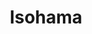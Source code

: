 ---
layout: place
title: "Isohama"
permalink: /new-york/new-york/isohama.html
stateAbbr: NY
stateName: New York
cityName: New York
seo:
  name: "Isohama"
  type: Restaurant
  links: http://www.isohama.com/
description: "Tranquil find with dark-wood decor offering a sushi selection plus cooked Japanese dishes. Looking for sushi in New York, New York? Check out Isohama for a d..."
place_id: ChIJ0xo0S6RYwokR3Bf7nu0vPFs
photos:
  - name: >-
      places/ChIJ0xo0S6RYwokR3Bf7nu0vPFs/photos/AeeoHcJdnZUYY0Z3o4G19PXAgGpsjQNHVBHrLicN-Fj_kbgub_C-OsgfXioApOlZbpqtna7G8MgzDsh7zSmHwWVc09zx6I8CRGj12igEK5CJIhp1r3b5THQpjGqUkpkHb9JR3IuNHHlPrQUX1Rs0iiYa-34ZJMmZ6WZSX0WSbKT-dm8aWd8JmRXlSe4UE---Ui-s8eqJrdkx4rV0pgaZqMMhoBWrosam_V7Md0kekGtBTPsj2r2_onK-M-5GKE4TKorhpf7nU_YcOdXIiP3qJmRUAt_kB99s8qkoVHVpMETolZ4jg4VlPTJpJ3nZqFTNW1ucNuRXmU2-kvo5-lLEkz49ApMd_y5rwZn7lfnZG94Msfn28pl54v89w9aKgWaQIReyHiPhQpSjaJM8zcte6W35RfiDo9vHOqH1YasNFqonF7c
    widthPx: 2949
    heightPx: 3343
    authorAttributions:
      - displayName: Eric Finkelstein
        uri: https://maps.google.com/maps/contrib/111444671146808251214
        photoUri: >-
          https://lh3.googleusercontent.com/a/ACg8ocJvMTFe-XnhkXFW5VFNZ4ngdUxvt3s3uBD8Mhqr_jMQlLXzZQ=s100-p-k-no-mo
    flagContentUri: >-
      https://www.google.com/local/imagery/report/?cb_client=maps_api_places.places_api&image_key=!1e10!2sCIHM0ogKEICAgICuhbHdFQ&hl=en-US
    googleMapsUri: >-
      https://www.google.com/maps/place//data=!3m4!1e2!3m2!1sCIHM0ogKEICAgICuhbHdFQ!2e10!4m2!3m1!1s0x89c258a44b341ad3:0x5b3c2fed9efb17dc
  - name: >-
      places/ChIJ0xo0S6RYwokR3Bf7nu0vPFs/photos/AeeoHcKOsXz16eskYu9g57EeW4Scpkt8H89K5-IWkSoM-65lVLj1aZDAPYLY_TnBbW8-S8qcJ5QyKEhdpoF8Y_qzZWzaY9SrhAS8ZTKTZSyk8GED4F4zm4x8Bv6AMtG9fV0JEz5rvSj-0ti14EwZHXX1JWgrDqYGTtAbUVymz56jsP83StdqOYlW68V6nNO41_bEShuR0jnWMF8d0ttLQo06vLGITmatlrUvFfCMN5KiOQYahLtfdbZB3dkZjIQm-zMyilLiwiPLp1FIT9y8FZL2GGm-G5tyoXjcmbv1T08nOSDIDw
    widthPx: 1024
    heightPx: 787
    authorAttributions:
      - displayName: Isohama
        uri: https://maps.google.com/maps/contrib/103120134279861518024
        photoUri: >-
          https://lh3.googleusercontent.com/a-/ALV-UjVyjW85qwElqUhcfwxM9WAehyellQx5ki7ycg1o1vgUpOmuWug=s100-p-k-no-mo
    flagContentUri: >-
      https://www.google.com/local/imagery/report/?cb_client=maps_api_places.places_api&image_key=!1e10!2sAF1QipOTqLF310CwRLTzXQ-v0mDvtuRFuIkqZGz5RI-3&hl=en-US
    googleMapsUri: >-
      https://www.google.com/maps/place//data=!3m4!1e2!3m2!1sAF1QipOTqLF310CwRLTzXQ-v0mDvtuRFuIkqZGz5RI-3!2e10!4m2!3m1!1s0x89c258a44b341ad3:0x5b3c2fed9efb17dc
  - name: >-
      places/ChIJ0xo0S6RYwokR3Bf7nu0vPFs/photos/AeeoHcKtMqnIKnxv4kB7lN1V-TaYBWek4QbQGJ1W62XZ6kGdYQbqB5G5lWLGhsmOoIBurVl8H9HUVhFDpEJCyK1povXkCmDfSN1g3arK20s8TV3aymkfs0TROe_WjnQuY-w5J1FQZsu3YpowkKR-yfc0NDPshMmI-EyXIMCtel_baEbkkANgEb-WOXXeL5vXv9OqCz4MkpkSAB5xR0CPNWlpmuM0igZLV3zAhxHR37CoVIZc2YLZUiMBs6APZnG5wpTU3kbac0e1YNTEjJmWnhL4fMsWiiyh0F-ql4bNs6Sc1QM5Jb_zC_l_SJVBYw0H70pHwOfF-4EDcsYXat2ie-WDovLOW1zKhbGOdgfZ-R9pRhIBhrY3bu8EkfcO9Rr0Tti_Y7Yu5PlK-z9fDMMUuQ0HIgsJykNJ9AfqzZu5J9e0l7Qc4AtN
    widthPx: 3024
    heightPx: 4032
    authorAttributions:
      - displayName: sara sofia monroy vargas
        uri: https://maps.google.com/maps/contrib/102506165469025662021
        photoUri: >-
          https://lh3.googleusercontent.com/a-/ALV-UjXNmxkeeMG0fw9OGio4B9tMbsWSAdaJulq6pqmvSXYHbP46oedn=s100-p-k-no-mo
    flagContentUri: >-
      https://www.google.com/local/imagery/report/?cb_client=maps_api_places.places_api&image_key=!1e10!2sCIHM0ogKEICAgIDb7r_FrgE&hl=en-US
    googleMapsUri: >-
      https://www.google.com/maps/place//data=!3m4!1e2!3m2!1sCIHM0ogKEICAgIDb7r_FrgE!2e10!4m2!3m1!1s0x89c258a44b341ad3:0x5b3c2fed9efb17dc
  - name: >-
      places/ChIJ0xo0S6RYwokR3Bf7nu0vPFs/photos/AeeoHcLEgo3o6CNE8AmZs03EU9_Ehp_K43Lji2Zyo34Qi1lj3HTpBYA4VT0YeHq58m5NFV4brGfqul8IRGZso6c7bI2ai9Vm0-t3X8ud8ejuQvK4h2TgyIj9Kq2BLrvtIyMmigCoEUvpMdOpDaVNeDZjKNEzjbCk6_XcwjXTl9NWfjwxbzq3cN_vh20JduItACWwliJtQqqQg5xIVrUEt95w_ajIj_R197sCIRLDF_2_V7RpkMbVk9JxEEHP0NqCXilsYCM6YqAFfC1LgoOJjl2jTz1Cl67Ne_33glSkulSFekhWG1eofwxgbZ1xw8iAMyoCcSuWXPKLzdLU3P00WqecxYEXaPRsRiX1GSE0eWb24XNm4cE7d9XHrlEVZr90N9tR7gDyFx5LnauKwQne8kZE0zLVZWPCMdUf3U-aQ4Yds8MiDC3A
    widthPx: 1824
    heightPx: 2015
    authorAttributions:
      - displayName: Alan Yeung
        uri: https://maps.google.com/maps/contrib/101904763281348417231
        photoUri: >-
          https://lh3.googleusercontent.com/a-/ALV-UjUTqb9VxAfw9sdy-h2R34dRkfQksPKjF150jco8yD4mc0HhQv0=s100-p-k-no-mo
    flagContentUri: >-
      https://www.google.com/local/imagery/report/?cb_client=maps_api_places.places_api&image_key=!1e10!2sCIHM0ogKEICAgICZ1uOA8wE&hl=en-US
    googleMapsUri: >-
      https://www.google.com/maps/place//data=!3m4!1e2!3m2!1sCIHM0ogKEICAgICZ1uOA8wE!2e10!4m2!3m1!1s0x89c258a44b341ad3:0x5b3c2fed9efb17dc
  - name: >-
      places/ChIJ0xo0S6RYwokR3Bf7nu0vPFs/photos/AeeoHcIHewgqn0FapSywjIFbjSODjncfgn31cEtlP3q8CCPw_BrmR1ZTMbU3fRwIvPHPmnaQ5nLd1nm0sm4r1Jxh66_QmZ3lZo-Npak7s97-fUYdInDqFyy-ig8aekysP0Sf8ugJFbPmFhUB_GeI0fi4N1QLYagO8olH3YmtnLvybxw7SBYZN9DuCi-eANlm5vFvQZWjduvQqmMqFvcm3sKXUt7-PEEBG5sdLZADK4SNVbgSmZ9GKBCpnwB-wI2Cy5KPJ2R-eSi6Mt-dthNdToKREpb4justN9Xixr50vmwr4STx_MFKbLDpGzqMuN27lzW_RHJtQUmH7g82kKKZVpkIMYwSZxm_YT9sP9T9RZRps9-dSDsoO00b3hhZTatVPGbPhc5o1YZIEatM_vnDlabP2en2h9-inEwrvw6Nqyui5msyJm1qmJXXPPHvA2rzCQ
    widthPx: 3000
    heightPx: 4000
    authorAttributions:
      - displayName: J.
        uri: https://maps.google.com/maps/contrib/109143634381712227841
        photoUri: >-
          https://lh3.googleusercontent.com/a-/ALV-UjX3iVrRFSSL8oCY0BLsmlLx8n7fRJ28y-bvlBoRx0Km6d4CdQWpqQ=s100-p-k-no-mo
    flagContentUri: >-
      https://www.google.com/local/imagery/report/?cb_client=maps_api_places.places_api&image_key=!1e10!2sCIABIhAA3jqzeBW8K2e4YxQACNQI&hl=en-US
    googleMapsUri: >-
      https://www.google.com/maps/place//data=!3m4!1e2!3m2!1sCIABIhAA3jqzeBW8K2e4YxQACNQI!2e10!4m2!3m1!1s0x89c258a44b341ad3:0x5b3c2fed9efb17dc
  - name: >-
      places/ChIJ0xo0S6RYwokR3Bf7nu0vPFs/photos/AeeoHcItokoGe7BYkRtcRyNhoiadt6-sBIjSIEY7IDASkGFL3_XxVk7IM5oD_LgE2X7g3yUqdOf-4_iUqenBlVTCXow7gCd8VFx2Fgayg7UhFA8i4NfSgt-lo_svumah3r99OeH7SAvQMuaRPyAdMdaWm43jgt8GcrkaJ--gPUQlUtNOsIbsNPZFSnh93gajh0XstoTy18m3Yyxar9cjGr2tD6cvd8wDt9dyPpEdZKcW2JcV78BnypAKfNvYS-n8eJoehaSkswPxmA-5aHxq7AUETFga2UHpNc5IX8Kcx5nRBxOvn1Tel2RgOYOTolGwLSkQEbZpXKmd2yy3_XKRnAwAJy3PeM4Hu0YuL8UA0eyNXy7nOSJAx8wNtw16AAqhI-kimi4LSAzK5FuwoTt9hmkaj0QKDF_eKDpJRpY8wdicIkg
    widthPx: 3024
    heightPx: 4032
    authorAttributions:
      - displayName: Debbie Trencher
        uri: https://maps.google.com/maps/contrib/107960370963640891969
        photoUri: >-
          https://lh3.googleusercontent.com/a-/ALV-UjUlH8ghbHtn-x0iiyf71pakhXVPGMI18E9En-Nhhfq-ffcH2DPQ1w=s100-p-k-no-mo
    flagContentUri: >-
      https://www.google.com/local/imagery/report/?cb_client=maps_api_places.places_api&image_key=!1e10!2sCIHM0ogKEICAgICx88TvIg&hl=en-US
    googleMapsUri: >-
      https://www.google.com/maps/place//data=!3m4!1e2!3m2!1sCIHM0ogKEICAgICx88TvIg!2e10!4m2!3m1!1s0x89c258a44b341ad3:0x5b3c2fed9efb17dc
  - name: >-
      places/ChIJ0xo0S6RYwokR3Bf7nu0vPFs/photos/AeeoHcLgaKAIqsG8PoVUlyzOQmmKSLMBxjV_jfNohHXqRrFXtRx14Gj05ClPwnw9aLfqTvaGe9KBYyqxkIN5_yNnm9wQC1Yi-uUBvTi963N6f15hfzbyM8SNmzMRdcb07se3kLuoZZ59eOYDzoDBCr1iKnpP6i-k7D1kKqjdzpt5ps1TrLOkU5qgUJ1kRd8nQu8C0OCe8rpGmTzLKxGUIBsqJMtYXEibtbT559RfioZGeUUoIuTXrD3rH4QO7GbiLDxXKqvl_ntbxqAvqpsMiFElhV9_l5YJoHNsNRPYre7VMvIRaUnNLyTeB9zP7Zf0CQcREkMt5-Kkf3KDq7gul99i-s35gI09OIbFJc295JwecdfdoX1Md3v8Aie53FrRJHu8LSC_i_eFeoBhlFtxgsTdclXH6gHZAq_UFhUzMgtadap2pY4
    widthPx: 3024
    heightPx: 4032
    authorAttributions:
      - displayName: Ms. Bethsy Foodie
        uri: https://maps.google.com/maps/contrib/114693622146925415399
        photoUri: >-
          https://lh3.googleusercontent.com/a-/ALV-UjUXLi_BQjfRG3ZDr0lgq2H7QzBNuUTEWwOP49yZ26YI74KwAcf_=s100-p-k-no-mo
    flagContentUri: >-
      https://www.google.com/local/imagery/report/?cb_client=maps_api_places.places_api&image_key=!1e10!2sCIHM0ogKEICAgICx7ra47AE&hl=en-US
    googleMapsUri: >-
      https://www.google.com/maps/place//data=!3m4!1e2!3m2!1sCIHM0ogKEICAgICx7ra47AE!2e10!4m2!3m1!1s0x89c258a44b341ad3:0x5b3c2fed9efb17dc
  - name: >-
      places/ChIJ0xo0S6RYwokR3Bf7nu0vPFs/photos/AeeoHcKNWk2LWIHw5QPnnJM9nEGElX66-1NR92rsaXWi6jt6UqUhX4XyElwrqSnKGPbFGNMETM-qxjzrquekizdPz8c3ephRmPn9tyg6YCY6vTt5u-16yFnxEvTXNWdhfR8OhrK_zI49ZdYWT3u37pV5SkdjrL0j1HiQGtJG3hc72TEM7TSj6mwlvJjBU7YyNJI-yKNyGHtASLGs1Q6JdOSIqfwuhtda2kOhZhBVhXtjVeOZfBDYPIubjswoeyJsH7gP6R5OUHe8Cr59zvY1dFOvY0HDkGmpCa_g9az7OUd-wctbjMfYkecVWx3aJ-ARzQJjTa0ZCC7j8dz-yN_QcCcea0Rre4JpNh1t6yFLwWDfT1I--bYs2ZkjIV0ShW6qNhldcd-x1ongmFeig-DkKOPWcrovZhgUdwX2cqm6psK0hH_8g9o
    widthPx: 3024
    heightPx: 4032
    authorAttributions:
      - displayName: Debbie Trencher
        uri: https://maps.google.com/maps/contrib/107960370963640891969
        photoUri: >-
          https://lh3.googleusercontent.com/a-/ALV-UjUlH8ghbHtn-x0iiyf71pakhXVPGMI18E9En-Nhhfq-ffcH2DPQ1w=s100-p-k-no-mo
    flagContentUri: >-
      https://www.google.com/local/imagery/report/?cb_client=maps_api_places.places_api&image_key=!1e10!2sCIHM0ogKEICAgICx88TvwgE&hl=en-US
    googleMapsUri: >-
      https://www.google.com/maps/place//data=!3m4!1e2!3m2!1sCIHM0ogKEICAgICx88TvwgE!2e10!4m2!3m1!1s0x89c258a44b341ad3:0x5b3c2fed9efb17dc
  - name: >-
      places/ChIJ0xo0S6RYwokR3Bf7nu0vPFs/photos/AeeoHcKPuY3wnYDyRimnJDF2AhxshfecaLC0PY-pgVhOI90R37dNRMBGIDWNxsaYhqBvytfjZ2kVxxSlIsvWwG3mc270Zsi6J0DZzDlUo9l5Tme-nkxqzb2IUom34Zht0on3iJfLPanIL9av-lqgGvm55CJ1KsSljZ2hZ8wJ3TZGcxBe1V0OeRkxvkwGOA89DuKYVqss2QrWbsv7vHws8E8epm8tpgIUiVoVNv2UqKj_LR7LZUvmOoQl6wTiQr7Fp473ImO4gUvCovP5b9eK-74RMCohWq1fgP79j4uJBrqTb2EtCI5mJ1_ybOL2Mk6xCOxSL-yyHAM_pKbIrcro0KeVU29D3qe79qGQqS5D1ejuP53isN2oNwRCZBz3lOTNooRGbHJLC07aNkhnq4jOpRqbFS4zDbiCFT66LrU270TM0x-k5I-o
    widthPx: 3024
    heightPx: 4032
    authorAttributions:
      - displayName: Bradley C
        uri: https://maps.google.com/maps/contrib/118304305502743163711
        photoUri: >-
          https://lh3.googleusercontent.com/a/ACg8ocJDSK5hG6vhNfkJ8o_QO2ZPRJgP6aC_KyJvM7XYQ5ynES_4uQ=s100-p-k-no-mo
    flagContentUri: >-
      https://www.google.com/local/imagery/report/?cb_client=maps_api_places.places_api&image_key=!1e10!2sCIHM0ogKEICAgIDL-fCVmAE&hl=en-US
    googleMapsUri: >-
      https://www.google.com/maps/place//data=!3m4!1e2!3m2!1sCIHM0ogKEICAgIDL-fCVmAE!2e10!4m2!3m1!1s0x89c258a44b341ad3:0x5b3c2fed9efb17dc
  - name: >-
      places/ChIJ0xo0S6RYwokR3Bf7nu0vPFs/photos/AeeoHcKeraskSRW8FWsPv9eJQODUUHju41NYcMtuxrwFUGqZ80hsRLvVjLHakvkFb4V_FvjTCOcd-hgLMvU2sbAip4P8xliY5b6WGEybIB5OEvOo5Lw632Yr94RBviFHmBneqlC4qd0pMhfWMbu5_Q-G8faXuJbbiXwuL8HaeTMz35as-NrutnDT5wqlouY0ZxANaYp_cGO-PebF9FSDNd0YZZ928wYRYLtks76R-WbNGydRCLIuwLwlQrKcUtFJOQUMB_Wo9XntaDkNTjrxowkK8P5T2r1_ie22JygXGT3d19O4cH0zrMkO5pqnDURutJh8UxyljguSHwwggpIq4QQli8ZchXs22El0NjM9n8ACZqiQA9zR0SBm7ehbmasJCM4g5fhrlZE3zsOVkXrknO0aWyDO-D6FtRYjC0pZ3_WVqky5Eg
    widthPx: 4032
    heightPx: 3024
    authorAttributions:
      - displayName: Alessandra Silva
        uri: https://maps.google.com/maps/contrib/101190840169625914436
        photoUri: >-
          https://lh3.googleusercontent.com/a-/ALV-UjUYGzAnj5M55rOmq7FQR2EFwd4aMpqiKLFCuo05mqoviwSOHtobmg=s100-p-k-no-mo
    flagContentUri: >-
      https://www.google.com/local/imagery/report/?cb_client=maps_api_places.places_api&image_key=!1e10!2sCIHM0ogKEICAgIDEoeakNA&hl=en-US
    googleMapsUri: >-
      https://www.google.com/maps/place//data=!3m4!1e2!3m2!1sCIHM0ogKEICAgIDEoeakNA!2e10!4m2!3m1!1s0x89c258a44b341ad3:0x5b3c2fed9efb17dc
address: 1666 3rd Ave, New York, NY 10128, USA
street: 1666 3rd Ave
city: New York
state: NY
zip: '10128'
country: USA
neighborhood: null
latitude: '40.783614'
longitude: '-73.950888'
accessibility_options:
  wheelchairAccessibleParking: false
  wheelchairAccessibleEntrance: true
  wheelchairAccessibleRestroom: true
  wheelchairAccessibleSeating: true
business_status: OPERATIONAL
name: Isohama
google_maps_links:
  directionsUri: >-
    https://www.google.com/maps/dir//''/data=!4m7!4m6!1m1!4e2!1m2!1m1!1s0x89c258a44b341ad3:0x5b3c2fed9efb17dc!3e0
  placeUri: https://maps.google.com/?cid=6574182253675091932
  writeAReviewUri: >-
    https://www.google.com/maps/place//data=!4m3!3m2!1s0x89c258a44b341ad3:0x5b3c2fed9efb17dc!12e1
  reviewsUri: >-
    https://www.google.com/maps/place//data=!4m4!3m3!1s0x89c258a44b341ad3:0x5b3c2fed9efb17dc!9m1!1b1
  photosUri: >-
    https://www.google.com/maps/place//data=!4m3!3m2!1s0x89c258a44b341ad3:0x5b3c2fed9efb17dc!10e5
primary_type: Japanese Restaurant
opening_hours:
  regular: null
  current: null
secondary_opening_hours:
  regular:
    weekdayDescriptions: null
    type: null
  current:
    weekdayDescriptions: null
    type: null
phone: (212) 828-0099
price_level: PRICE_LEVEL_MODERATE
price_range: $20 &ndash; $30
rating: '4.4'
rating_count: 277
website: http://www.isohama.com/
reviews:
  - name: >-
      places/ChIJ0xo0S6RYwokR3Bf7nu0vPFs/reviews/ChdDSUhNMG9nS0VJQ0FnTURRMWJPVzFBRRAB
    relativePublishTimeDescription: a month ago
    rating: 3
    text:
      text: >-
        This sushi is decent but nothing remarkable, and the soup is just okay.
        The salad wasn’t great. They offer good prices for lunch deals and can
        satisfy a sushi craving, but the quality and flavor aren’t the best. You
        get what you pay for. The service is friendly, and they also serve hot
        tea with the meal. They have vegan options.
      languageCode: en
    originalText:
      text: >-
        This sushi is decent but nothing remarkable, and the soup is just okay.
        The salad wasn’t great. They offer good prices for lunch deals and can
        satisfy a sushi craving, but the quality and flavor aren’t the best. You
        get what you pay for. The service is friendly, and they also serve hot
        tea with the meal. They have vegan options.
      languageCode: en
    authorAttribution:
      displayName: Valeria Escrich
      uri: https://www.google.com/maps/contrib/113950664875087582071/reviews
      photoUri: >-
        https://lh3.googleusercontent.com/a/ACg8ocIDRHXgB2s6lJ0uhn8E0KvOz_K2a0XwIUZVGrZir9ziCoE4tA=s128-c0x00000000-cc-rp-mo-ba4
    publishTime: '2025-03-12T18:33:12.643651Z'
    flagContentUri: >-
      https://www.google.com/local/review/rap/report?postId=ChdDSUhNMG9nS0VJQ0FnTURRMWJPVzFBRRAB&d=17924085&t=1
    googleMapsUri: >-
      https://www.google.com/maps/reviews/data=!4m6!14m5!1m4!2m3!1sChdDSUhNMG9nS0VJQ0FnTURRMWJPVzFBRRAB!2m1!1s0x89c258a44b341ad3:0x5b3c2fed9efb17dc
  - name: >-
      places/ChIJ0xo0S6RYwokR3Bf7nu0vPFs/reviews/ChZDSUhNMG9nS0VJQ0FnSURQbnZISVVBEAE
    relativePublishTimeDescription: 4 months ago
    rating: 4
    text:
      text: >-
        Good quality food at a nice neighbourhood joint. Came on a quiet Sunday
        about an hour before closing and there was one other table the whole
        time we were there. Service wasn't great perhaps after a long day but
        the food was good. Duck salad has heavier flavour from the duck and
        hoisin sauce paired with crisp leaves, chirashi fish was fresh though
        the rice was a bit hard and the udon noodle soup was warm and
        flavourful. Kitchen closed before we could try a dessert!
      languageCode: en
    originalText:
      text: >-
        Good quality food at a nice neighbourhood joint. Came on a quiet Sunday
        about an hour before closing and there was one other table the whole
        time we were there. Service wasn't great perhaps after a long day but
        the food was good. Duck salad has heavier flavour from the duck and
        hoisin sauce paired with crisp leaves, chirashi fish was fresh though
        the rice was a bit hard and the udon noodle soup was warm and
        flavourful. Kitchen closed before we could try a dessert!
      languageCode: en
    authorAttribution:
      displayName: Jodie Ng
      uri: https://www.google.com/maps/contrib/103635327073323258124/reviews
      photoUri: >-
        https://lh3.googleusercontent.com/a-/ALV-UjWa_8zfYle8GT3PSnHuvoTrIS9zxYtfaRMVUfNcZ9T7rVPWHrRK7g=s128-c0x00000000-cc-rp-mo-ba2
    publishTime: '2024-12-02T14:58:01.037141Z'
    flagContentUri: >-
      https://www.google.com/local/review/rap/report?postId=ChZDSUhNMG9nS0VJQ0FnSURQbnZISVVBEAE&d=17924085&t=1
    googleMapsUri: >-
      https://www.google.com/maps/reviews/data=!4m6!14m5!1m4!2m3!1sChZDSUhNMG9nS0VJQ0FnSURQbnZISVVBEAE!2m1!1s0x89c258a44b341ad3:0x5b3c2fed9efb17dc
  - name: >-
      places/ChIJ0xo0S6RYwokR3Bf7nu0vPFs/reviews/ChdDSUhNMG9nS0VJQ0FnSUR2Z3BiaG5RRRAB
    relativePublishTimeDescription: 3 months ago
    rating: 3
    text:
      text: >-
        Had sushi lunch special... sushi was decent but nigiri pieces were on
        the small side. Came with small salad. $17 incl tax/tip.
      languageCode: en
    originalText:
      text: >-
        Had sushi lunch special... sushi was decent but nigiri pieces were on
        the small side. Came with small salad. $17 incl tax/tip.
      languageCode: en
    authorAttribution:
      displayName: Jamie Prince
      uri: https://www.google.com/maps/contrib/116371939985888145382/reviews
      photoUri: >-
        https://lh3.googleusercontent.com/a-/ALV-UjWzNAYK2eRJKybI9nnUVuSiFDeD3VRbGf7kHVQB3MNubr8BxfLQ=s128-c0x00000000-cc-rp-mo-ba4
    publishTime: '2024-12-18T18:29:46.875011Z'
    flagContentUri: >-
      https://www.google.com/local/review/rap/report?postId=ChdDSUhNMG9nS0VJQ0FnSUR2Z3BiaG5RRRAB&d=17924085&t=1
    googleMapsUri: >-
      https://www.google.com/maps/reviews/data=!4m6!14m5!1m4!2m3!1sChdDSUhNMG9nS0VJQ0FnSUR2Z3BiaG5RRRAB!2m1!1s0x89c258a44b341ad3:0x5b3c2fed9efb17dc
  - name: >-
      places/ChIJ0xo0S6RYwokR3Bf7nu0vPFs/reviews/ChZDSUhNMG9nS0VJQ0FnSURMLWZDVmFBEAE
    relativePublishTimeDescription: 9 months ago
    rating: 4
    text:
      text: >-
        I have been to this place so many times before. I always ordered udon
        with tempura. Today, I decided to try something different today so I
        ordered fried boneless chicken, Manhattan roll, and a shrimp tempura
        entree with miso soup. The soup was standard, and with some tofu cubes
        and seaweed in it. The Manhattan roll was very good. The tuna in it was
        very fresh. Fried boneless chicken was a little disappointing, it was
        too thin and the batter was falling apart. However, it was juicy so that
        was a close shave. The vegetables in the tempura set were delicious, but
        the shrimps were kind of boring. All the vegetables were all very tasty,
        there were zucchini, squash, beans, broccoli, eggplant, and sweet
        potatoes. Overall, I would say it’s a nice average restaurant in the
        neighborhood.
      languageCode: en
    originalText:
      text: >-
        I have been to this place so many times before. I always ordered udon
        with tempura. Today, I decided to try something different today so I
        ordered fried boneless chicken, Manhattan roll, and a shrimp tempura
        entree with miso soup. The soup was standard, and with some tofu cubes
        and seaweed in it. The Manhattan roll was very good. The tuna in it was
        very fresh. Fried boneless chicken was a little disappointing, it was
        too thin and the batter was falling apart. However, it was juicy so that
        was a close shave. The vegetables in the tempura set were delicious, but
        the shrimps were kind of boring. All the vegetables were all very tasty,
        there were zucchini, squash, beans, broccoli, eggplant, and sweet
        potatoes. Overall, I would say it’s a nice average restaurant in the
        neighborhood.
      languageCode: en
    authorAttribution:
      displayName: Bradley C
      uri: https://www.google.com/maps/contrib/118304305502743163711/reviews
      photoUri: >-
        https://lh3.googleusercontent.com/a/ACg8ocJDSK5hG6vhNfkJ8o_QO2ZPRJgP6aC_KyJvM7XYQ5ynES_4uQ=s128-c0x00000000-cc-rp-mo-ba5
    publishTime: '2024-06-29T00:54:13.487211Z'
    flagContentUri: >-
      https://www.google.com/local/review/rap/report?postId=ChZDSUhNMG9nS0VJQ0FnSURMLWZDVmFBEAE&d=17924085&t=1
    googleMapsUri: >-
      https://www.google.com/maps/reviews/data=!4m6!14m5!1m4!2m3!1sChZDSUhNMG9nS0VJQ0FnSURMLWZDVmFBEAE!2m1!1s0x89c258a44b341ad3:0x5b3c2fed9efb17dc
  - name: >-
      places/ChIJ0xo0S6RYwokR3Bf7nu0vPFs/reviews/ChdDSUhNMG9nS0VJQ0FnSUNINElPRHdnRRAB
    relativePublishTimeDescription: 7 months ago
    rating: 4
    text:
      text: >-
        The sushi and rolls at this restaurant were fresh and delicious, but
        unfortunately, the service left much to be desired. The waiter didn’t
        know the difference between cold and hot sake, and when I asked for a
        recommendation for a plate with a variety of sushi and rolls, he simply
        suggested the first thing on the menu—all of which were fresh, but only
        fish-based. I was hoping for a mix of fresh sushi, rolls, and something
        warm, as he put it, "I don’t have to know everything." He said it about
        sake.


        While the food was good and the prices are reasonable, I’d rather go to
        another spot just three blocks away where the service is impeccable and
        the staff is knowledgeable. It's twice as expensive, but I’m someone who
        values quality.
      languageCode: en
    originalText:
      text: >-
        The sushi and rolls at this restaurant were fresh and delicious, but
        unfortunately, the service left much to be desired. The waiter didn’t
        know the difference between cold and hot sake, and when I asked for a
        recommendation for a plate with a variety of sushi and rolls, he simply
        suggested the first thing on the menu—all of which were fresh, but only
        fish-based. I was hoping for a mix of fresh sushi, rolls, and something
        warm, as he put it, "I don’t have to know everything." He said it about
        sake.


        While the food was good and the prices are reasonable, I’d rather go to
        another spot just three blocks away where the service is impeccable and
        the staff is knowledgeable. It's twice as expensive, but I’m someone who
        values quality.
      languageCode: en
    authorAttribution:
      displayName: Elli Cherry
      uri: https://www.google.com/maps/contrib/109657101858847812823/reviews
      photoUri: >-
        https://lh3.googleusercontent.com/a-/ALV-UjX-nsZ_d3i4OMBCPtpEJR49v2m7FenRCQiUbx34dthlGkJvJz26=s128-c0x00000000-cc-rp-mo-ba4
    publishTime: '2024-08-30T23:49:02.438158Z'
    flagContentUri: >-
      https://www.google.com/local/review/rap/report?postId=ChdDSUhNMG9nS0VJQ0FnSUNINElPRHdnRRAB&d=17924085&t=1
    googleMapsUri: >-
      https://www.google.com/maps/reviews/data=!4m6!14m5!1m4!2m3!1sChdDSUhNMG9nS0VJQ0FnSUNINElPRHdnRRAB!2m1!1s0x89c258a44b341ad3:0x5b3c2fed9efb17dc
parking_options:
  valetParking: false
payment_options:
  acceptsCreditCards: true
  acceptsDebitCards: true
  acceptsCashOnly: false
  acceptsNfc: true
allow_dogs: null
curbside_pickup: null
delivery: true
dine_in: true
good_for_children: null
good_for_groups: true
good_for_sports: false
live_music: false
menu_for_children: false
outdoor_seating: false
reservable: true
restroom: true
serves_beer: true
serves_breakfast: false
serves_brunch: null
serves_cocktails: true
serves_coffee: true
serves_dinner: true
serves_dessert: true
serves_lunch: true
serves_vegetarian_food: true
serves_wine: true
takeout: true
summary: >-
  Tranquil find with dark-wood decor offering a sushi selection plus cooked
  Japanese dishes.

---